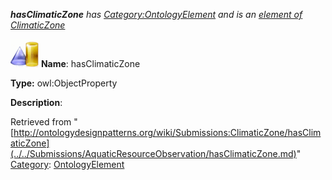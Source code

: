___hasClimaticZone__ has [Category:OntologyElement](../../Category/OntologyElement.md "Category:OntologyElement") and is an [element of](../../Property/ElementOf.md "Property:ElementOf") [ClimaticZone](../../Submissions/ClimaticZone.md "Submissions:ClimaticZone")_


  




[![ObjectProperty](../../images/thumb/c/c3/ObjectProperty.gif/45px-ObjectProperty.gif)](../../Image/ObjectProperty.gif.md "ObjectProperty")
__Name__: hasClimaticZone 


__Type:__ owl:ObjectProperty 


__Description__: 





Retrieved from "[http://ontologydesignpatterns.org/wiki/Submissions:ClimaticZone/hasClimaticZone](../../Submissions/AquaticResourceObservation/hasClimaticZone.md)"
 [Category](http://ontologydesignpatterns.org/wiki/Special:Categories "Special:Categories"): [OntologyElement](../../Category/OntologyElement.md "Category:OntologyElement")